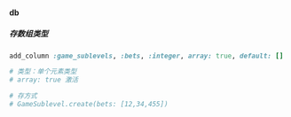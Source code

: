 #### db
##### 存数组类型
```ruby
add_column :game_sublevels, :bets, :integer, array: true, default: []

# 类型：单个元素类型
# array: true 激活

# 存方式
# GameSublevel.create(bets: [12,34,455])
```